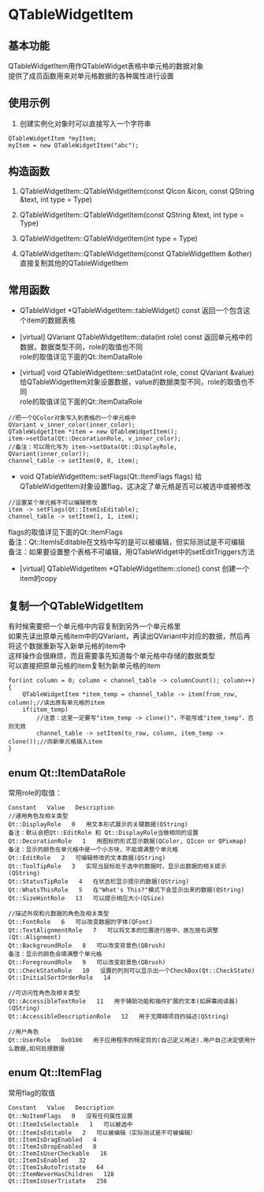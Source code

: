 # QTableWidgetItem

## 基本功能
QTableWidgetItem用作QTableWidget表格中单元格的数据对象  
提供了成员函数用来对单元格数据的各种属性进行设置  


## 使用示例
1. 创建实例化对象时可以直接写入一个字符串
```
QTableWidgetItem *myItem;
myItem = new QTableWidgetItem("abc");
```


## 构造函数
1. QTableWidgetItem::QTableWidgetItem(const QIcon &icon, const QString &text, int type = Type)

2. QTableWidgetItem::QTableWidgetItem(const QString &text, int type = Type)

3. QTableWidgetItem::QTableWidgetItem(int type = Type)

4. QTableWidgetItem::QTableWidgetItem(const QTableWidgetItem &other)
直接复制其他的QTableWidgetItem  


## 常用函数
* QTableWidget \*QTableWidgetItem::tableWidget() const
返回一个包含这个item的数据表格  

* [virtual] QVariant QTableWidgetItem::data(int role) const
返回单元格中的数据，数据类型不同，role的取值也不同  
role的取值详见下面的Qt::ItemDataRole  

* [virtual] void QTableWidgetItem::setData(int role, const QVariant &value)
给QTableWidgetItem对象设置数据，value的数据类型不同，role的取值也不同  
role的取值详见下面的Qt::ItemDataRole  
```
//把一个QColor对象写入到表格的一个单元格中
QVariant v_inner_color(inner_color);
QTableWidgetItem *item = new QTableWidgetItem();
item->setData(Qt::DecorationRole, v_inner_color);
//备注：可以简化写为 item->setData(Qt::DisplayRole, QVariant(inner_color));
channel_table -> setItem(0, 0, item);
```

* void QTableWidgetItem::setFlags(Qt::ItemFlags flags)
给QTableWidgetItem对象设置flag，这决定了单元格是否可以被选中或被修改  
```
//设置某个单元格不可以编辑修改
item -> setFlags(Qt::ItemIsEditable);
channel_table -> setItem(1, 1, item);
```
flags的取值详见下面的Qt::ItemFlags  
备注：Qt::ItemIsEditable在文档中写的是可以被编辑，但实际测试是不可编辑  
备注：如果要设置整个表格不可编辑，用QTableWidget中的setEditTriggers方法  

* [virtual] QTableWidgetItem \*QTableWidgetItem::clone() const
创建一个item的copy  


## 复制一个QTableWidgetItem
有时候需要把一个单元格中内容复制到另外一个单元格里  
如果先读出原单元格item中的QVariant，再读出QVariant中对应的数据，然后再将这个数据重新写入新单元格的item中  
这样操作会很麻烦，而且需要事先知道每个单元格中存储的数据类型  
可以直接把原单元格的item复制为新单元格的item  
```
for(int column = 0; column < channel_table -> columnCount(); column++)
{
    QTableWidgetItem *item_temp = channel_table -> item(from_row, column);//读出原有单元格的item
    if(item_temp)
        //注意：这里一定要写"item_temp -> clone()"，不能写成"item_temp"，否则无效
        channel_table -> setItem(to_row, column, item_temp -> clone());//向新单元格插入item
}
```


## enum Qt::ItemDataRole
常用role的取值：  
```
Constant   Value   Description  
//通用角色及相关类型
Qt::DisplayRole   0   用文本形式展示的关键数据(QString)
备注：默认会把Qt::EditRole 和 Qt::DisplayRole当做相同的设置
Qt::DecorationRole   1   用图标的形式显示数据(QColor, QIcon or QPixmap)
备注：显示的颜色在单元格中是一个小方块，不能填满整个单元格
Qt::EditRole   2   可编辑修改的文本数据(QString)
Qt::ToolTipRole   3   实现当鼠标处于选中的数据时，显示出数据的相关提示(QString)
Qt::StatusTipRole   4   在状态栏显示提示的数据(QString)
Qt::WhatsThisRole   5   在"What's This?"模式下会显示出来的数据(QString)
Qt::SizeHintRole   13   可以提示相应大小(QSize)

//描述外观和元数据的角色及相关类型
Qt::FontRole   6   可以改变数据的字体(QFont)
Qt::TextAlignmentRole   7   可以将文本的位置进行居中、居左居右调整(Qt::Alignment)
Qt::BackgroundRole   8   可以改变背景色(QBrush)
备注：显示的颜色会填满整个单元格
Qt::ForegroundRole   9   可以改变前景色(QBrush)
Qt::CheckStateRole   10   设置的列则可以显示出一个CheckBox(Qt::CheckState)
Qt::InitialSortOrderRole   14

//可访问性角色及相关类型
Qt::AccessibleTextRole   11   用于辅助功能和插件扩展的文本(如屏幕阅读器)(QString)
Qt::AccessibleDescriptionRole   12   用于无障碍项目的描述(QString)

//用户角色
Qt::UserRole   0x0100   用于应用程序的特定目的(自己定义用途).用户自己决定使用什么数据,如何处理数据
```


## enum Qt::ItemFlag
常用flag的取值  
```
Constant   Value   Description
Qt::NoItemFlags   0   没有任何属性设置
Qt::ItemIsSelectable   1   可以被选中
Qt::ItemIsEditable   2   可以被编辑（实际测试是不可被编辑）
Qt::ItemIsDragEnabled   4   
Qt::ItemIsDropEnabled   8   
Qt::ItemIsUserCheckable   16   
Qt::ItemIsEnabled   32   
Qt::ItemIsAutoTristate   64   
Qt::ItemNeverHasChildren   128   
Qt::ItemIsUserTristate   256   
```
